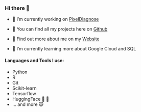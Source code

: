 ### Hi there 👋

- 🔭 I’m currently working on [PixelDiagnose](https://github.com/pixeldiagnose)

- 🌱 You can find all my projects here on [Github](https://github.com/coztomate?tab=repositories)

- 👋 Find out more about me on my [Website](https://www.dittrichkatja.com)

- 💬 I’m currently learning more about Google Cloud and SQL

#### Languages and Tools I use:
- Python
- R
- Git
- Scikit-learn
- Tensorflow
- HuggingFace :hugs: :green_heart:
- ... and more :smiley_cat:

<!--
**coztomate/coztomate** is a ✨ _special_ ✨ repository because its `README.md` (this file) appears on your GitHub profile.

Here are some ideas to get you started:

- 🔭 I’m currently working on ...
- 🌱 I’m currently learning ...
- 👯 I’m looking to collaborate on ...
- 🤔 I’m looking for help with ...
- 💬 Ask me about ...
- 📫 How to reach me: ...
- 😄 Pronouns: ...
- ⚡ Fun fact: ...
-->
